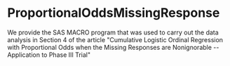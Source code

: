 # ProportionalOddsMissingResponse
We provide the SAS MACRO program that was used to carry out the data analysis in Section 4 of the article "Cumulative Logistic Ordinal Regression with Proportional Odds when the Missing Responses are Nonignorable -- Application to Phase III Trial"
